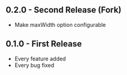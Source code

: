 ## 0.2.0 - Second Release (Fork)
* Make maxWidth option configurable

## 0.1.0 - First Release
* Every feature added
* Every bug fixed
